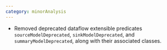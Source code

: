 ```yaml
---
category: minorAnalysis
---
```

* Removed deprecated dataflow extensible predicates `sourceModelDeprecated`, `sinkModelDeprecated`, and `summaryModelDeprecated`, along with their associated classes.